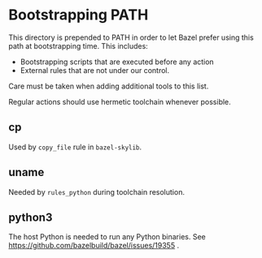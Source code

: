 # Bootstrapping PATH

This directory is prepended to PATH in order to let Bazel prefer using
this path at bootstrapping time. This includes:

- Bootstrapping scripts that are executed before any action
- External rules that are not under our control.

Care must be taken when adding additional tools to this list.

Regular actions should use hermetic toolchain whenever possible.

## cp

Used by `copy_file` rule in `bazel-skylib`.

## uname

Needed by `rules_python` during toolchain resolution.

## python3

The host Python is needed to run any Python binaries. See
https://github.com/bazelbuild/bazel/issues/19355 .

